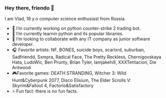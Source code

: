 ### Hey there, friendo 👋

I am Vlad, 18 y.o computer science enthusiast from Russia.

- 🔭 I’m currently working on python counter-strike 2 trading bot.
- 🌱 I’m currently learnin python and its popular libraries.
- 👯 I’m looking to collaborate with any IT company as junior software developer.
- 🎧 Favorite artists: NF, BONES, suicide boys, scarlxrd, suburban, Sadfriendd, Sxmpra, Radical Face, The Pretty Reckless, Chernigovskaya Hata, LudoWic, Ben Prunty, Brian Tyler, Iamjakehill, XXXTentacion, Die Antwood
- 🎮Favorite games: DEATH STRANDING, Witcher 3: Wild Hunt&Cyberpunk 2077, Disco Elisium, The Elder Scrolls V: Skyrim&Fallout 4, Factorio&Satisfactory
-  ⚡ Fun fact: there is no fun facts.
